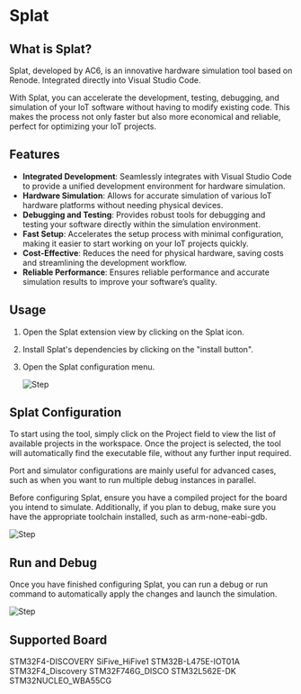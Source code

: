# Splat

## What is Splat?

Splat, developed by AC6, is an innovative hardware simulation tool based on Renode. Integrated directly into Visual Studio Code.

With Splat, you can accelerate the development, testing, debugging, and simulation of your IoT software without having to modify existing code. This makes the process not only faster but also more economical and reliable, perfect for optimizing your IoT projects.

## Features

- **Integrated Development**: Seamlessly integrates with Visual Studio Code to provide a unified development environment for hardware simulation.
- **Hardware Simulation**: Allows for accurate simulation of various IoT hardware platforms without needing physical devices.
- **Debugging and Testing**: Provides robust tools for debugging and testing your software directly within the simulation environment.
- **Fast Setup**: Accelerates the setup process with minimal configuration, making it easier to start working on your IoT projects quickly.
- **Cost-Effective**: Reduces the need for physical hardware, saving costs and streamlining the development workflow.
- **Reliable Performance**: Ensures reliable performance and accurate simulation results to improve your software’s quality.

## Usage

1. Open the Splat extension view by clicking on the Splat icon.
2. Install Splat's dependencies by clicking on the "install button".
3. Open the Splat configuration menu.

    ![Step](https://github.com/Ac6Embedded/vscode-splat/tree/main/images/UsageStep.png)

## Splat Configuration

To start using the tool, simply click on the Project field to view the list of available projects in the workspace. Once the project is selected, the tool will automatically find the executable file, without any further input required.

Port and simulator configurations are mainly useful for advanced cases, such as when you want to run multiple debug instances in parallel.

Before configuring Splat, ensure you have a compiled project for the board you intend to simulate. Additionally, if you plan to debug, make sure you have the appropriate toolchain installed, such as arm-none-eabi-gdb.

![Step](https://github.com/Ac6Embedded/vscode-splat/tree/main/images/SplatConfiguration.png)

## Run and Debug

Once you have finished configuring Splat, you can run a debug or run command to automatically apply the changes and launch the simulation.

![Step](https://github.com/Ac6Embedded/vscode-splat/tree/main/images/Simulation.png)

## Supported Board

STM32F4-DISCOVERY
SiFive_HiFive1
STM32B-L475E-IOT01A
STM32F4_Discovery
STM32F746G_DISCO
STM32L562E-DK
STM32NUCLEO_WBA55CG
